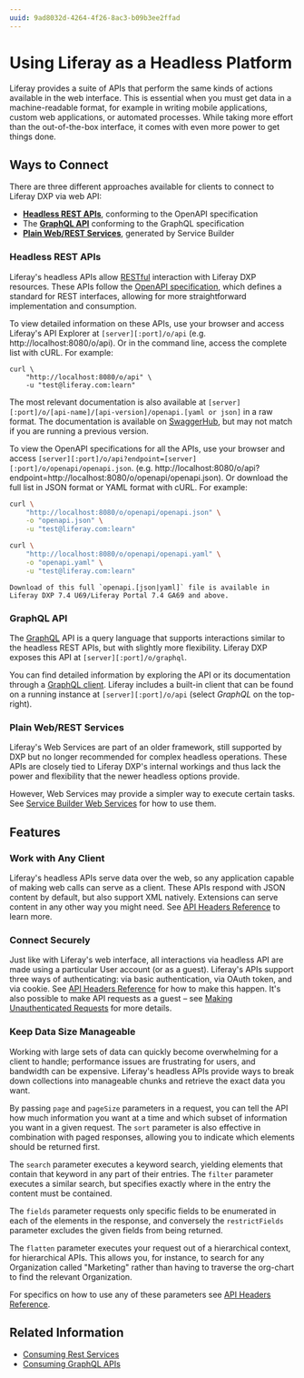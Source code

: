 ```yaml
---
uuid: 9ad8032d-4264-4f26-8ac3-b09b3ee2ffad
---
```

# Using Liferay as a Headless Platform

Liferay provides a suite of APIs that perform the same kinds of actions available in the web interface. This is essential when you must get data in a machine-readable format, for example in writing mobile applications, custom web applications, or automated processes. While taking more effort than the out-of-the-box interface, it comes with even more power to get things done.

## Ways to Connect

There are three different approaches available for clients to connect to Liferay DXP via web API:
* [__Headless REST APIs__](#headless-rest-apis), conforming to the OpenAPI specification
* The [__GraphQL API__](#graphql-api) conforming to the GraphQL specification
* [__Plain Web/REST Services__](#plain-webrest-services), generated by Service Builder

### Headless REST APIs

Liferay's headless APIs allow [RESTful](https://www.w3.org/TR/2004/NOTE-ws-arch-20040211/#relwwwrest) interaction with Liferay DXP resources. These APIs follow the [OpenAPI specification](https://swagger.io/docs/specification/about/), which defines a standard for REST interfaces, allowing for more straightforward implementation and consumption.

To view detailed information on these APIs, use your browser and access Liferay's API Explorer at `[server][:port]/o/api` (e.g. http://localhost:8080/o/api). Or in the command line, access the complete list with cURL. For example:

```
curl \
	"http://localhost:8080/o/api" \
	-u "test@liferay.com:learn"
```

The most relevant documentation is also available at `[server][:port]/o/[api-name]/[api-version]/openapi.[yaml or json]` in a raw format. The documentation is available on [SwaggerHub](https://app.swaggerhub.com/search?owner=liferayinc), but may not match if you are running a previous version.

To view the OpenAPI specifications for all the APIs, use your browser and access `[server][:port]/o/api?endpoint=[server][:port]/o/openapi/openapi.json`. (e.g. http://localhost:8080/o/api?endpoint=http://localhost:8080/o/openapi/openapi.json). Or download the full list in JSON format or YAML format with cURL. For example:

```bash
curl \
	"http://localhost:8080/o/openapi/openapi.json" \
	-o "openapi.json" \
	-u "test@liferay.com:learn"
```

```bash
curl \
	"http://localhost:8080/o/openapi/openapi.yaml" \
	-o "openapi.yaml" \
	-u "test@liferay.com:learn"
```

```{note}
Download of this full `openapi.[json|yaml]` file is available in Liferay DXP 7.4 U69/Liferay Portal 7.4 GA69 and above.
```

### GraphQL API

The [GraphQL](https://graphql.org/) API is a query language that supports interactions similar to the headless REST APIs, but with slightly more flexibility. Liferay DXP exposes this API at `[server][:port]/o/graphql`.

You can find detailed information by exploring the API or its documentation through a [GraphQL client](https://graphql.org/graphql-js/graphql-clients/). Liferay includes a built-in client that can be found on a running instance at `[server][:port]/o/api` (select _GraphQL_ on the top-right). 

### Plain Web/REST Services

Liferay's Web Services are part of an older framework, still supported by DXP but no longer recommended for complex headless operations. These APIs are closely tied to Liferay DXP's internal workings and thus lack the power and flexibility that the newer headless options provide.

However, Web Services may provide a simpler way to execute certain tasks. See [Service Builder Web Services](../building-applications/data-frameworks/service-builder.md) for how to use them.

## Features

### Work with Any Client

Liferay's headless APIs serve data over the web, so any application capable of making web calls can serve as a client. These APIs respond with JSON content by default, but also support XML natively. Extensions can serve content in any other way you might need. See [API Headers Reference](./consuming-apis/api-headers-reference.md#accept) to learn more.

### Connect Securely

Just like with Liferay's web interface, all interactions via headless API are made using a particular User account (or as a guest). Liferay's APIs support three ways of authenticating: via basic authentication, via OAuth token, and via cookie. See [API Headers Reference](./consuming-apis/api-headers-reference.md#authorization) for how to make this happen. It's also possible to make API requests as a guest – see [Making Unauthenticated Requests](./consuming-apis/making-unauthenticated-requests.md) for more details.

### Keep Data Size Manageable

Working with large sets of data can quickly become overwhelming for a client to handle; performance issues are frustrating for users, and bandwidth can be expensive. Liferay's headless APIs provide ways to break down collections into manageable chunks and retrieve the exact data you want.

By passing `page` and `pageSize` parameters in a request, you can tell the API how much information you want at a time and which subset of information you want in a given request. The `sort` parameter is also effective in combination with paged responses, allowing you to indicate which elements should be returned first.

The `search` parameter executes a keyword search, yielding elements that contain that keyword in any part of their entries. The `filter` parameter executes a similar search, but specifies exactly where in the entry the content must be contained.

The `fields` parameter requests only specific fields to be enumerated in each of the elements in the response, and conversely the `restrictFields` parameter excludes the given fields from being returned.

The `flatten` parameter executes your request out of a hierarchical context, for hierarchical APIs. This allows you, for instance, to search for any Organization called "Marketing" rather than having to traverse the org-chart to find the relevant Organization.

For specifics on how to use any of these parameters see [API Headers Reference](./consuming-apis/api-headers-reference.md).

## Related Information

- [Consuming Rest Services](../headless-delivery/consuming-apis/consuming-rest-services.md)
- [Consuming GraphQL APIs](../headless-delivery/consuming-apis/consuming-graphql-apis.md)
